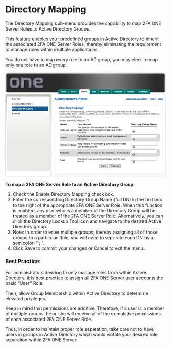 # Directory Mapping

The Directory Mapping sub-menu provides the capability to map 2FA ONE Server Roles to Active Directory Groups. 

This feature enables your predefined groups in Active Directory to inherit the associated 2FA ONE Server Roles, thereby eliminating the requirement to manage roles within multiple applications. 

You do not have to map every role to an AD group, you may elect to map only one role to an AD group. 

![Directory Mapping](images/directoryMapping.png)

**To map a 2FA ONE Server Role to an Active Directory Group:**
1.	Check the Enable Directory Mapping check box. 
2.	Enter the corresponding Directory Group Name (full DN) in the text box to the right of the appropriate 2FA ONE Server Role. When this function is enabled, any user who is a member of the Directory Group will be treated as a member of the 2FA ONE Server Role. Alternatively, you can click the Directory Lookup Tool icon and navigate to the desired Active Directory group. 
  3.	Note: In order to enter multiple groups, thereby assigning all of those groups to a particular Role, you will need to separate each DN by a semicolon “ ; ”. 
3.	Click Save to commit your changes or Cancel to exit the menu. 

### Best Practice:
For administrators desiring to only manage roles from within Active Directory, it is best practice to assign all 2FA ONE Server user accounts the basic “User” Role.

Then, allow Group Membership within Active Directory to determine elevated privileges. 

Keep in mind that permissions are
additive. Therefore, if a user is a member of multiple groups, he or she will receive all of the cumulative permissions of each associated 2FA ONE Server Role. 

Thus, in order to maintain proper role separation, take care not to have users in groups in Active Directory which would violate your desired role separation within 2FA ONE Server.
